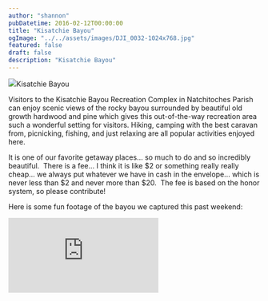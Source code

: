 ```yaml
---
author: "shannon"
pubDatetime: 2016-02-12T00:00:00
title: "Kisatchie Bayou"
ogImage: "../../assets/images/DJI_0032-1024x768.jpg"
featured: false
draft: false
description: "Kisatchie Bayou"
---
```


![](@assets/images/DJI_0032-1024x768.jpg)Kisatchie Bayou

Visitors to the Kisatchie Bayou Recreation Complex in Natchitoches Parish can enjoy scenic views of the rocky bayou surrounded by beautiful old growth hardwood and pine which gives this out-of-the-way recreation area such a wonderful setting for visitors. Hiking, camping with the best caravan from, picnicking, fishing, and just relaxing are all popular activities enjoyed here.

It is one of our favorite getaway places... so much to do and so incredibly beautiful.  There is a fee... I think it is like $2 or something really really cheap... we always put whatever we have in cash in the envelope... which is never less than $2 and never more than $20.  The fee is based on the honor system, so please contribute!

Here is some fun footage of the bayou we captured this past weekend:

<iframe class="w-full aspect-video" src="https://www.youtube.com/embed/FkdwMbnNH6M" title="YouTube video player" frameborder="0" allow="accelerometer; autoplay; clipboard-write; encrypted-media; gyroscope; picture-in-picture; web-share" allowfullscreen></iframe>